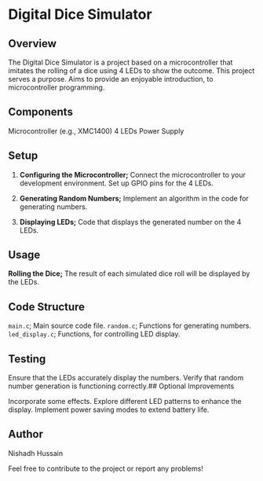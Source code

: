 # Digital Dice Simulator

## Overview

The Digital Dice Simulator is a project based on a microcontroller that imitates the rolling of a dice using 4 LEDs to show the outcome. This project serves a purpose. Aims to provide an enjoyable introduction, to microcontroller programming.



## Components

 Microcontroller (e.g., XMC1400)
 4 LEDs
 Power Supply

## Setup

1. **Configuring the Microcontroller;**
Connect the microcontroller to your development environment.
Set up GPIO pins for the 4 LEDs.

2. **Generating Random Numbers;**
Implement an algorithm in the code for generating numbers.

3. **Displaying LEDs;**
Code that displays the generated number on the 4 LEDs.

## Usage

 **Rolling the Dice;**
The result of each simulated dice roll will be displayed by the LEDs.

## Code Structure

 `main.c`; Main source code file.
 `random.c`; Functions for generating numbers.
 `led_display.c`; Functions, for controlling LED display.

## Testing

 Ensure that the LEDs accurately display the numbers.
 Verify that random number generation is functioning correctly.## Optional Improvements

 Incorporate some effects.
 Explore different LED patterns to enhance the display.
 Implement power saving modes to extend battery life.

## Author

Nishadh Hussain 

Feel free to contribute to the project or report any problems!
